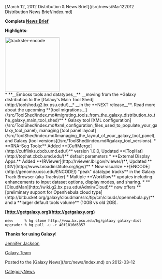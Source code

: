 <div class='newsItemHeader'>[March 12, 2012 Distribution & News Brief](/src/news/Mar122012 Distribution News Brief/index.md)</div>


**Complete [News Brief](/src/DevNewsBriefs/2012_03_12/index.md)**

**Highlights:**
<div class='right'><a href='/src/Learn/Visualization/index.md'><img src="/src/images/NewsGraphics/2012_03_12_trackster-encode.png" alt="trackster-encode" width="180px" /></a></div>
* **__Emboss tools and datatypes__** __moving from the *Galaxy distribution to the [Galaxy's Main Tool Shed](http://toolshed.g2.bx.psu.edu/)__* __in the **NEXT release__**. Read more about the upcoming **[tool migrations...](/src/ToolShed/index.md#migrating_tools_from_the_galaxy_distribution_to_the_galaxy_main_tool_shed)**
* Galaxy tool [XML configuration](/src/ToolShed/index.md#xml_configuration_files_used_to_populate_your_galaxy_tool_panel), managing [tool panel layout](/src/ToolShed/index.md#managing_the_layout_of_your_galaxy_tool_panel), and Galaxy [tool versions](/src/ToolShed/index.md#galaxy_tool_versions).
* **RNA-Seq Tools:** Added **[CuffMerge](http://cufflinks.cbcb.umd.edu/)** version 1.0.0, Updated **[TopHat](http://tophat.cbcb.umd.edu/)** default parameters
* **External Display Apps:** Added **[RViewer](http://rviewer.lbl.gov/rviewer/)**, Updated **[IGV](http://www.broadinstitute.org/igv/)**
* Now visualize **[ENCODE](http://genome.ucsc.edu/ENCODE/) "peak" datatype tracks** in the Galaxy Track Browser (aka Trackster)
* Multiple **Workflow** updates including enhancements to input dataset options, display modes, and sharing.
* **[CloudMan](http://wiki.g2.bx.psu.edu/Admin/Cloud)** now offers **[preliminary support for OpenNebula cloud type](http://bitbucket.org/galaxy/cloudman/src/tip/cm/clouds/opennebula.py)** and a **larger default tools volume** (10GB vs old 2GB).

**[http://getgalaxy.org](http://getgalaxy.org)**
```
new:     % hg clone http://www.bx.psu.edu/hg/galaxy galaxy-dist
upgrade: % hg pull -u -r 40f1816d6857
```



**Thanks for using Galaxy!**

[Jennifer Jackson](/src/JenniferJackson/index.md)

[Galaxy Team](/src/GalaxyTeam/index.md)

<div class='newsItemFooter'>Posted to the [Galaxy News](/src/news/index.md) on 2012-03-12</div>

[CategoryNews](/src/CategoryNews/index.md)
